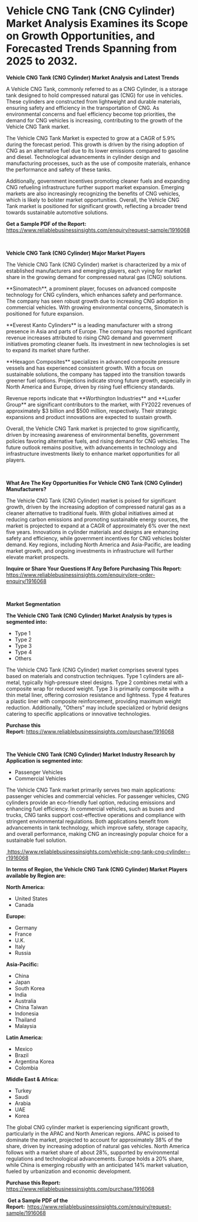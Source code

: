 <p><h1>Vehicle CNG Tank (CNG Cylinder) Market Analysis Examines its Scope on Growth Opportunities, and Forecasted Trends Spanning from 2025 to 2032.</h1></p><p><strong>Vehicle CNG Tank (CNG Cylinder) Market Analysis and Latest Trends</strong></p>
<p><p>A Vehicle CNG Tank, commonly referred to as a CNG Cylinder, is a storage tank designed to hold compressed natural gas (CNG) for use in vehicles. These cylinders are constructed from lightweight and durable materials, ensuring safety and efficiency in the transportation of CNG. As environmental concerns and fuel efficiency become top priorities, the demand for CNG vehicles is increasing, contributing to the growth of the Vehicle CNG Tank market.</p><p>The Vehicle CNG Tank Market is expected to grow at a CAGR of 5.9% during the forecast period. This growth is driven by the rising adoption of CNG as an alternative fuel due to its lower emissions compared to gasoline and diesel. Technological advancements in cylinder design and manufacturing processes, such as the use of composite materials, enhance the performance and safety of these tanks. </p><p>Additionally, government incentives promoting cleaner fuels and expanding CNG refueling infrastructure further support market expansion. Emerging markets are also increasingly recognizing the benefits of CNG vehicles, which is likely to bolster market opportunities. Overall, the Vehicle CNG Tank market is positioned for significant growth, reflecting a broader trend towards sustainable automotive solutions.</p></p>
<p><strong>Get a Sample PDF of the Report:&nbsp;</strong> <a href="https://www.reliablebusinessinsights.com/enquiry/request-sample/1916068?utm_campaign=2238&utm_medium=2&utm_source=Github&utm_content=ia&utm_term=16042025&utm_id=vehicle-cng-tank-cng-cylinder">https://www.reliablebusinessinsights.com/enquiry/request-sample/1916068</a></p>
<p>&nbsp;</p>
<p><strong>Vehicle CNG Tank (CNG Cylinder) Major Market Players</strong></p>
<p><p>The Vehicle CNG Tank (CNG Cylinder) market is characterized by a mix of established manufacturers and emerging players, each vying for market share in the growing demand for compressed natural gas (CNG) solutions.</p><p>**Sinomatech**, a prominent player, focuses on advanced composite technology for CNG cylinders, which enhances safety and performance. The company has seen robust growth due to increasing CNG adoption in commercial vehicles. With growing environmental concerns, Sinomatech is positioned for future expansion.</p><p>**Everest Kanto Cylinders** is a leading manufacturer with a strong presence in Asia and parts of Europe. The company has reported significant revenue increases attributed to rising CNG demand and government initiatives promoting cleaner fuels. Its investment in new technologies is set to expand its market share further.</p><p>**Hexagon Composites** specializes in advanced composite pressure vessels and has experienced consistent growth. With a focus on sustainable solutions, the company has tapped into the transition towards greener fuel options. Projections indicate strong future growth, especially in North America and Europe, driven by rising fuel efficiency standards.</p><p>Revenue reports indicate that **Worthington Industries** and **Luxfer Group** are significant contributors to the market, with FY2022 revenues of approximately $3 billion and $500 million, respectively. Their strategic expansions and product innovations are expected to sustain growth.</p><p>Overall, the Vehicle CNG Tank market is projected to grow significantly, driven by increasing awareness of environmental benefits, government policies favoring alternative fuels, and rising demand for CNG vehicles. The future outlook remains positive, with advancements in technology and infrastructure investments likely to enhance market opportunities for all players.</p></p>
<p>&nbsp;</p>
<p><strong>What Are The Key Opportunities For Vehicle CNG Tank (CNG Cylinder) Manufacturers?</strong></p>
<p><p>The Vehicle CNG Tank (CNG Cylinder) market is poised for significant growth, driven by the increasing adoption of compressed natural gas as a cleaner alternative to traditional fuels. With global initiatives aimed at reducing carbon emissions and promoting sustainable energy sources, the market is projected to expand at a CAGR of approximately 6% over the next five years. Innovations in cylinder materials and designs are enhancing safety and efficiency, while government incentives for CNG vehicles bolster demand. Key regions, including North America and Asia-Pacific, are leading market growth, and ongoing investments in infrastructure will further elevate market prospects.</p></p>
<p><strong>Inquire or Share Your Questions If Any Before Purchasing This Report:</strong> <a href="https://www.reliablebusinessinsights.com/enquiry/pre-order-enquiry/1916068?utm_campaign=2238&utm_medium=2&utm_source=Github&utm_content=ia&utm_term=16042025&utm_id=vehicle-cng-tank-cng-cylinder">https://www.reliablebusinessinsights.com/enquiry/pre-order-enquiry/1916068</a></p>
<p>&nbsp;</p>
<p><strong>Market Segmentation</strong></p>
<p><strong>The Vehicle CNG Tank (CNG Cylinder) Market Analysis by types is segmented into:</strong></p>
<p><ul><li>Type 1</li><li>Type 2</li><li>Type 3</li><li>Type 4</li><li>Others</li></ul></p>
<p><p>The Vehicle CNG Tank (CNG Cylinder) market comprises several types based on materials and construction techniques. Type 1 cylinders are all-metal, typically high-pressure steel designs. Type 2 combines metal with a composite wrap for reduced weight. Type 3 is primarily composite with a thin metal liner, offering corrosion resistance and lightness. Type 4 features a plastic liner with composite reinforcement, providing maximum weight reduction. Additionally, "Others" may include specialized or hybrid designs catering to specific applications or innovative technologies.</p></p>
<p><strong>Purchase this Report:&nbsp;</strong><a href="https://www.reliablebusinessinsights.com/purchase/1916068?utm_campaign=2238&utm_medium=2&utm_source=Github&utm_content=ia&utm_term=16042025&utm_id=vehicle-cng-tank-cng-cylinder">https://www.reliablebusinessinsights.com/purchase/1916068</a></p>
<p>&nbsp;</p>
<p><strong>The Vehicle CNG Tank (CNG Cylinder) Market Industry Research by Application is segmented into:</strong></p>
<p><ul><li>Passenger Vehicles</li><li>Commercial Vehicles</li></ul></p>
<p><p>The Vehicle CNG Tank market primarily serves two main applications: passenger vehicles and commercial vehicles. For passenger vehicles, CNG cylinders provide an eco-friendly fuel option, reducing emissions and enhancing fuel efficiency. In commercial vehicles, such as buses and trucks, CNG tanks support cost-effective operations and compliance with stringent environmental regulations. Both applications benefit from advancements in tank technology, which improve safety, storage capacity, and overall performance, making CNG an increasingly popular choice for a sustainable fuel solution.</p></p>
<p><a href="https://www.reliablebusinessinsights.com/vehicle-cng-tank-cng-cylinder--r1916068?utm_campaign=2238&utm_medium=2&utm_source=Github&utm_content=ia&utm_term=16042025&utm_id=vehicle-cng-tank-cng-cylinder">&nbsp;https://www.reliablebusinessinsights.com/vehicle-cng-tank-cng-cylinder--r1916068</a></p>
<p><strong>In terms of Region, the Vehicle CNG Tank (CNG Cylinder) Market Players available by Region are:</strong></p>
<p>
    <p> <strong> North America: </strong>
        <ul>
            <li>United States</li>
            <li>Canada</li>
        </ul>
        </p> 
    <p> <strong> Europe: </strong>
        <ul>
            <li>Germany</li>
            <li>France</li>
            <li>U.K.</li>
            <li>Italy</li>
            <li>Russia</li>
        </ul>
        </p> 
    <p> <strong> Asia-Pacific: </strong>
        <ul>
            <li>China</li>
            <li>Japan</li>
            <li>South Korea</li>
            <li>India</li>
            <li>Australia</li>
            <li>China Taiwan</li>
            <li>Indonesia</li>
            <li>Thailand</li>
            <li>Malaysia</li>
        </ul>
        </p> 
    <p> <strong> Latin America: </strong>
        <ul>
            <li>Mexico</li>
            <li>Brazil</li>
            <li>Argentina Korea</li>
            <li>Colombia</li>
        </ul>
        </p> 
    <p> <strong> Middle East & Africa: </strong>
        <ul>
            <li>Turkey</li>
            <li>Saudi</li>
            <li>Arabia</li>
            <li>UAE</li>
            <li>Korea</li>
        </ul>
    </p>
    </p>
<p><p>The global CNG cylinder market is experiencing significant growth, particularly in the APAC and North American regions. APAC is poised to dominate the market, projected to account for approximately 38% of the share, driven by increasing adoption of natural gas vehicles. North America follows with a market share of about 28%, supported by environmental regulations and technological advancements. Europe holds a 20% share, while China is emerging robustly with an anticipated 14% market valuation, fueled by urbanization and economic development.</p></p>
<p><strong>Purchase this Report: </strong><a href="https://www.reliablebusinessinsights.com/purchase/1916068?utm_campaign=2238&utm_medium=2&utm_source=Github&utm_content=ia&utm_term=16042025&utm_id=vehicle-cng-tank-cng-cylinder">https://www.reliablebusinessinsights.com/purchase/1916068</a></p>
<p>&nbsp;<strong>Get a Sample PDF of the Report:&nbsp;&nbsp;</strong><a href="https://www.reliablebusinessinsights.com/enquiry/request-sample/1916068?utm_campaign=2238&utm_medium=2&utm_source=Github&utm_content=ia&utm_term=16042025&utm_id=vehicle-cng-tank-cng-cylinder">https://www.reliablebusinessinsights.com/enquiry/request-sample/1916068</a></p>
<p><strong></strong></p>
<p><p></p><p></p><p></p></p>